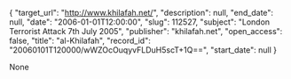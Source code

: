 {
  "target_url": "http://www.khilafah.net/", 
  "description": null, 
  "end_date": null, 
  "date": "2006-01-01T12:00:00", 
  "slug": 112527, 
  "subject": "London Terrorist Attack 7th July 2005", 
  "publisher": "khilafah.net", 
  "open_access": false, 
  "title": "al-Khilafah", 
  "record_id": "20060101T120000/wWZOcOuqyvFLDuH5scT+1Q==", 
  "start_date": null
}

None